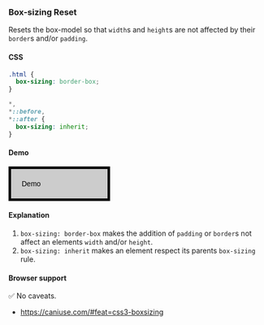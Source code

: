 ### Box-sizing Reset

Resets the box-model so that `width`s and `height`s are not affected by their `border`s and/or `padding`.

#### CSS

```css
.html {
  box-sizing: border-box;
}

*,
*::before,
*::after {
  box-sizing: inherit;
}
```

#### Demo

<div class="snippet-demo">
  <div class="snippet-demo__box-sizing-reset">Demo</div>
</div>

<style>
.snippet-demo__box-sizing-reset {
  box-sizing: border-box;
  width: 200px;
  padding: 1.5em;
  color: #000;
  font-family: sans-serif;
  background-color: #ccc;
  border: 5px solid;
}
</style>

#### Explanation

1. `box-sizing: border-box` makes the addition of `padding` or `border`s not affect an elements `width` and/or `height`.
2. `box-sizing: inherit` makes an element respect its parents `box-sizing` rule.

#### Browser support

<span class="snippet__support-note">✅ No caveats.</span>

* https://caniuse.com/#feat=css3-boxsizing
